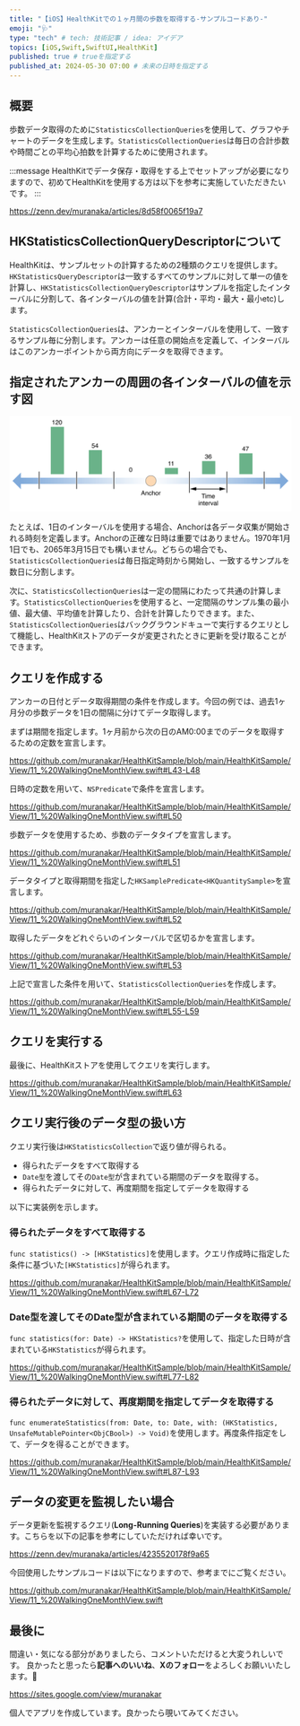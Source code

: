 ```yaml
---
title: "【iOS】HealthKitでの１ヶ月間の歩数を取得する-サンプルコードあり-"
emoji: "🩺"
type: "tech" # tech: 技術記事 / idea: アイデア
topics: [iOS,Swift,SwiftUI,HealthKit]
published: true # trueを指定する
published_at: 2024-05-30 07:00 # 未来の日時を指定する
---
```


## 概要

歩数データ取得のために`StatisticsCollectionQueries`を使用して、グラフやチャートのデータを生成します。`StatisticsCollectionQueries`は毎日の合計歩数や時間ごとの平均心拍数を計算するために使用されます。

:::message
HealthKitでデータ保存・取得をする上でセットアップが必要になりますので、初めてHealthKitを使用する方は以下を参考に実施していただきたいです。
:::

https://zenn.dev/muranaka/articles/8d58f0065f19a7

## HKStatisticsCollectionQueryDescriptorについて

HealthKitは、サンプルセットの計算するための2種類のクエリを提供します。`HKStatisticsQueryDescriptor`は一致するすべてのサンプルに対して単一の値を計算し、`HKStatisticsCollectionQueryDescriptor`はサンプルを指定したインターバルに分割して、各インターバルの値を計算(合計・平均・最大・最小etc)します。

`StatisticsCollectionQueries`は、アンカーとインターバルを使用して、一致するサンプル毎に分割します。アンカーは任意の開始点を定義して、インターバルはこのアンカーポイントから両方向にデータを取得できます。

## 指定されたアンカーの周囲の各インターバルの値を示す図

![Anchorに関する図](/images/2024-05-24-06-43-11.png)

たとえば、1日のインターバルを使用する場合、Anchorは各データ収集が開始される時刻を定義します。Anchorの正確な日時は重要ではありません。1970年1月1日でも、2065年3月15日でも構いません。どちらの場合でも、`StatisticsCollectionQueries`は毎日指定時刻から開始し、一致するサンプルを数日に分割します。

次に、`StatisticsCollectionQueries`は一定の間隔にわたって共通の計算します。`StatisticsCollectionQueries`を使用すると、一定間隔のサンプル集の最小値、最大値、平均値を計算したり、合計を計算したりできます。また、`StatisticsCollectionQueries`はバックグラウンドキューで実行するクエリとして機能し、HealthKitストアのデータが変更されたときに更新を受け取ることができます。

## クエリを作成する

アンカーの日付とデータ取得期間の条件を作成します。今回の例では、​​過去1ヶ月分の歩数データを1日の間隔に分けてデータ取得します。

まずは期間を指定します。1ヶ月前から次の日のAM0:00までのデータを取得するための定数を宣言します。

https://github.com/muranakar/HealthKitSample/blob/main/HealthKitSample/View/11_%20WalkingOneMonthView.swift#L43-L48

日時の定数を用いて、`NSPredicate`で条件を宣言します。

https://github.com/muranakar/HealthKitSample/blob/main/HealthKitSample/View/11_%20WalkingOneMonthView.swift#L50

歩数データを使用するため、歩数のデータタイプを宣言します。

https://github.com/muranakar/HealthKitSample/blob/main/HealthKitSample/View/11_%20WalkingOneMonthView.swift#L51

データタイプと取得期間を指定した`HKSamplePredicate<HKQuantitySample>`を宣言します。

https://github.com/muranakar/HealthKitSample/blob/main/HealthKitSample/View/11_%20WalkingOneMonthView.swift#L52

取得したデータをどれぐらいのインターバルで区切るかを宣言します。

https://github.com/muranakar/HealthKitSample/blob/main/HealthKitSample/View/11_%20WalkingOneMonthView.swift#L53

上記で宣言した条件を用いて、`StatisticsCollectionQueries`を作成します。

https://github.com/muranakar/HealthKitSample/blob/main/HealthKitSample/View/11_%20WalkingOneMonthView.swift#L55-L59

## クエリを実行する

最後に、HealthKitストアを使用してクエリを実行します。

https://github.com/muranakar/HealthKitSample/blob/main/HealthKitSample/View/11_%20WalkingOneMonthView.swift#L63

## クエリ実行後のデータ型の扱い方

クエリ実行後は`HKStatisticsCollection`で返り値が得られる。

- 得られたデータをすべて取得する
- `Date型`を渡してその`Date型`が含まれている期間のデータを取得する。
- 得られたデータに対して、再度期間を指定してデータを取得する

以下に実装例を示します。

### 得られたデータをすべて取得する

`func statistics() -> [HKStatistics]`を使用します。クエリ作成時に指定した条件に基づいた`[HKStatistics]`が得られます。

https://github.com/muranakar/HealthKitSample/blob/main/HealthKitSample/View/11_%20WalkingOneMonthView.swift#L67-L72

### Date型を渡してそのDate型が含まれている期間のデータを取得する

`func statistics(for: Date) -> HKStatistics?`を使用して、指定した日時が含まれている`HKStatistics`が得られます。

https://github.com/muranakar/HealthKitSample/blob/main/HealthKitSample/View/11_%20WalkingOneMonthView.swift#L77-L82

### 得られたデータに対して、再度期間を指定してデータを取得する

`func enumerateStatistics(from: Date, to: Date, with: (HKStatistics, UnsafeMutablePointer<ObjCBool>) -> Void)`を使用します。再度条件指定をして、データを得ることができます。

https://github.com/muranakar/HealthKitSample/blob/main/HealthKitSample/View/11_%20WalkingOneMonthView.swift#L87-L93

## データの変更を監視したい場合

データ更新を監視するクエリ(**Long-Running Queries**)を実装する必要があります。こちらを以下の記事を参考にしていただければ幸いです。

https://zenn.dev/muranaka/articles/4235520178f9a65

今回使用したサンプルコードは以下になりますので、参考までにご覧ください。

https://github.com/muranakar/HealthKitSample/blob/main/HealthKitSample/View/11_%20WalkingOneMonthView.swift

## 最後に

間違い・気になる部分がありましたら、コメントいただけると大変うれしいです。
良かったと思ったら**記事へのいいね**、**Xのフォロー**をよろしくお願いいたします。🙇

https://sites.google.com/view/muranakar

個人でアプリを作成しています。良かったら覗いてみてください。
